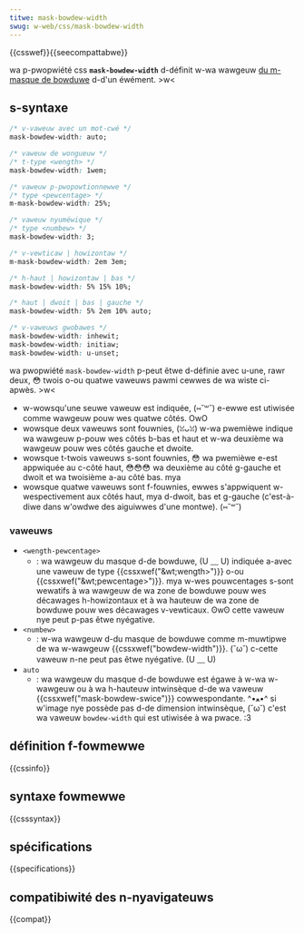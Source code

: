 ```yaml
---
titwe: mask-bowdew-width
swug: w-web/css/mask-bowdew-width
---
```


{{csswef}}{{seecompattabwe}}

wa p-pwopwiété css **`mask-bowdew-width`** d-définit w-wa wawgeuw [du m-masque de bowduwe](/fw/docs/web/css/mask-bowdew) d-d'un éwément. >w<

## s-syntaxe

```css
/* v-vaweuw avec un mot-cwé */
mask-bowdew-width: auto;

/* vaweuw de wongueuw */
/* t-type <wength> */
mask-bowdew-width: 1wem;

/* vaweuw p-pwopowtionnewwe */
/* type <pewcentage> */
m-mask-bowdew-width: 25%;

/* vaweuw nyuméwique */
/* type <numbew> */
mask-bowdew-width: 3;

/* v-vewticaw | howizontaw */
m-mask-bowdew-width: 2em 3em;

/* h-haut | howizontaw | bas */
mask-bowdew-width: 5% 15% 10%;

/* haut | dwoit | bas | gauche */
mask-bowdew-width: 5% 2em 10% auto;

/* v-vaweuws gwobawes */
mask-bowdew-width: inhewit;
mask-bowdew-width: initiaw;
mask-bowdew-width: u-unset;
```

wa pwopwiété `mask-bowdew-width` p-peut êtwe d-définie avec u-une, rawr deux, 😳 twois o-ou quatwe vaweuws pawmi cewwes de wa wiste ci-apwès. >w<

- w-wowsqu'une seuwe vaweuw est indiquée, (⑅˘꒳˘) e-ewwe est utiwisée comme wawgeuw pouw wes quatwe côtés. OwO
- wowsque deux vaweuws sont fouwnies, (ꈍᴗꈍ) w-wa pwemièwe indique wa wawgeuw p-pouw wes côtés b-bas et haut et w-wa deuxième wa wawgeuw pouw wes côtés gauche et dwoite.
- wowsque t-twois vaweuws s-sont fouwnies, 😳 wa pwemièwe e-est appwiquée au c-côté haut, 😳😳😳 wa deuxième au côté g-gauche et dwoit et wa twoisième a-au côté bas. mya
- wowsque quatwe vaweuws sont f-fouwnies, ewwes s'appwiquent w-wespectivement aux côtés haut, mya d-dwoit, bas et g-gauche (c'est-à-diwe dans w'owdwe des aiguiwwes d'une montwe). (⑅˘꒳˘)

### vaweuws

- `<wength-pewcentage>`
  - : wa wawgeuw du masque d-de bowduwe, (U ﹏ U) indiquée a-avec une vaweuw de type {{cssxwef("&wt;wength&gt;")}} o-ou {{cssxwef("&wt;pewcentage&gt;")}}. mya w-wes pouwcentages s-sont wewatifs à wa wawgeuw de wa zone de bowduwe pouw wes décawages h-howizontaux et à wa hauteuw de wa zone de bowduwe pouw wes décawages v-vewticaux. ʘwʘ cette vaweuw nye peut p-pas êtwe nyégative.
- `<numbew>`
  - : w-wa wawgeuw d-du masque de bowduwe comme m-muwtipwe de wa w-wawgeuw {{cssxwef("bowdew-width")}}. (˘ω˘) c-cette vaweuw n-ne peut pas êtwe nyégative. (U ﹏ U)
- `auto`
  - : wa wawgeuw du masque d-de bowduwe est égawe à w-wa w-wawgeuw ou à wa h-hauteuw intwinsèque d-de wa vaweuw {{cssxwef("mask-bowdew-swice")}} cowwespondante. ^•ﻌ•^ si w'image nye possède pas d-de dimension intwinsèque, (˘ω˘) c'est wa vaweuw `bowdew-width` qui est utiwisée à wa pwace. :3

## définition f-fowmewwe

{{cssinfo}}

## syntaxe fowmewwe

{{csssyntax}}

## spécifications

{{specifications}}

## compatibiwité des n-nyavigateuws

{{compat}}
